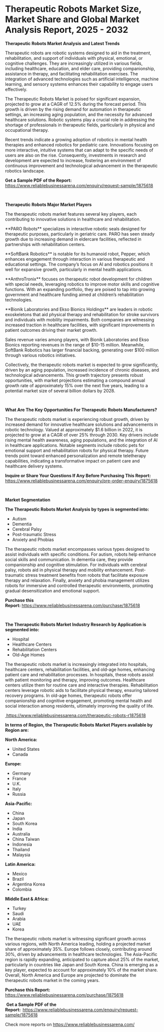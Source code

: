 <p><h1>Therapeutic Robots Market Size, Market Share and Global Market Analysis Report, 2025 - 2032</h1></p><p><strong>Therapeutic Robots Market Analysis and Latest Trends</strong></p>
<p><p>Therapeutic robots are robotic systems designed to aid in the treatment, rehabilitation, and support of individuals with physical, emotional, or cognitive challenges. They are increasingly utilized in various fields, including healthcare, education, and elder care, providing companionship, assistance in therapy, and facilitating rehabilitation exercises. The integration of advanced technologies such as artificial intelligence, machine learning, and sensory systems enhances their capability to engage users effectively.</p><p>The Therapeutic Robots Market is poised for significant expansion, projected to grow at a CAGR of 12.5% during the forecast period. This growth is driven by the rising demand for automation in therapeutic settings, an increasing aging population, and the necessity for advanced healthcare solutions. Robotic systems play a crucial role in addressing the shortage of professionals in therapeutic fields, particularly in physical and occupational therapy.</p><p>Recent trends indicate a growing adoption of robotics in mental health therapies and enhanced robotics for pediatric care. Innovations focusing on more interactive, intuitive systems that can adapt to the specific needs of users are also on the rise. Consequently, investments in research and development are expected to increase, fostering an environment of continuous improvement and technological advancement in the therapeutic robotics landscape.</p></p>
<p><strong>Get a Sample PDF of the Report:&nbsp;</strong> <a href="https://www.reliablebusinessarena.com/enquiry/request-sample/1875618?utm_campaign=2924&utm_medium=2&utm_source=Github&utm_content=ia&utm_term=04032025&utm_id=therapeutic-robots">https://www.reliablebusinessarena.com/enquiry/request-sample/1875618</a></p>
<p>&nbsp;</p>
<p><strong>Therapeutic Robots Major Market Players</strong></p>
<p><p>The therapeutic robots market features several key players, each contributing to innovative solutions in healthcare and rehabilitation. </p><p>**PARO Robots** specializes in interactive robotic seals designed for therapeutic purposes, particularly in geriatric care. PARO has seen steady growth due to increasing demand in eldercare facilities, reflected in partnerships with rehabilitation centers. </p><p>**SoftBank Robotics** is notable for its humanoid robot, Pepper, which enhances engagement through interaction in various therapeutic and educational settings. The company’s focus on AI and robotics positions it well for expansive growth, particularly in mental health applications.</p><p>**AnthroTronix** focuses on therapeutic robot development for children with special needs, leveraging robotics to improve motor skills and cognitive functions. With an expanding portfolio, they are poised to tap into growing government and healthcare funding aimed at children’s rehabilitation technologies.</p><p>**Bionik Laboratories and Ekso Bionics Holdings** are leaders in robotic exoskeletons that aid physical therapy and rehabilitation for stroke survivors and individuals with mobility impairments. Both companies are witnessing increased traction in healthcare facilities, with significant improvements in patient outcomes driving their market growth.</p><p>Sales revenue varies among players, with Bionik Laboratories and Ekso Bionics reporting revenues in the range of $10-15 million. Meanwhile, SoftBank Robotics has larger financial backing, generating over $100 million through various robotics initiatives.</p><p>Collectively, the therapeutic robots market is expected to grow significantly, driven by an aging population, increased incidence of chronic diseases, and technological advancements. This growth trajectory presents robust opportunities, with market projections estimating a compound annual growth rate of approximately 15% over the next five years, leading to a potential market size of several billion dollars by 2028.</p></p>
<p>&nbsp;</p>
<p><strong>What Are The Key Opportunities For Therapeutic Robots Manufacturers?</strong></p>
<p><p>The therapeutic robots market is experiencing robust growth, driven by increased demand for innovative healthcare solutions and advancements in robotic technology. Valued at approximately $1.6 billion in 2022, it is projected to grow at a CAGR of over 25% through 2030. Key drivers include rising mental health awareness, aging populations, and the integration of AI in healthcare applications. Notable segments include robotic pets for emotional support and rehabilitation robots for physical therapy. Future trends point toward enhanced personalization and remote teletherapy capabilities, indicating a transformative impact on patient care and healthcare delivery systems.</p></p>
<p><strong>Inquire or Share Your Questions If Any Before Purchasing This Report:</strong> <a href="https://www.reliablebusinessarena.com/enquiry/pre-order-enquiry/1875618?utm_campaign=2924&utm_medium=2&utm_source=Github&utm_content=ia&utm_term=04032025&utm_id=therapeutic-robots">https://www.reliablebusinessarena.com/enquiry/pre-order-enquiry/1875618</a></p>
<p>&nbsp;</p>
<p><strong>Market Segmentation</strong></p>
<p><strong>The Therapeutic Robots Market Analysis by types is segmented into:</strong></p>
<p><ul><li>Autism</li><li>Dementia</li><li>Cerebral Palsy</li><li>Post-traumatic Stress</li><li>Anxiety and Phobias</li></ul></p>
<p><p>The therapeutic robots market encompasses various types designed to assist individuals with specific conditions. For autism, robots help enhance social skills and communication. In dementia care, they provide companionship and cognitive stimulation. For individuals with cerebral palsy, robots aid in physical therapy and mobility enhancement. Post-traumatic stress treatment benefits from robots that facilitate exposure therapy and relaxation. Finally, anxiety and phobia management utilizes robots for immersive and controlled therapeutic environments, promoting gradual desensitization and emotional support.</p></p>
<p><strong>Purchase this Report:&nbsp;</strong><a href="https://www.reliablebusinessarena.com/purchase/1875618?utm_campaign=2924&utm_medium=2&utm_source=Github&utm_content=ia&utm_term=04032025&utm_id=therapeutic-robots">https://www.reliablebusinessarena.com/purchase/1875618</a></p>
<p>&nbsp;</p>
<p><strong>The Therapeutic Robots Market Industry Research by Application is segmented into:</strong></p>
<p><ul><li>Hospital</li><li>Healthcare Centers</li><li>Rehabilitation Centers</li><li>Old-Age Homes</li></ul></p>
<p><p>The therapeutic robots market is increasingly integrated into hospitals, healthcare centers, rehabilitation facilities, and old-age homes, enhancing patient care and rehabilitation processes. In hospitals, these robots assist with patient monitoring and therapy, improving outcomes. Healthcare centers utilize them for routine care and interactive therapies. Rehabilitation centers leverage robotic aids to facilitate physical therapy, ensuring tailored recovery programs. In old-age homes, therapeutic robots offer companionship and cognitive engagement, promoting mental health and social interaction among residents, ultimately improving the quality of life.</p></p>
<p><a href="https://www.reliablebusinessarena.com/therapeutic-robots-r1875618?utm_campaign=2924&utm_medium=2&utm_source=Github&utm_content=ia&utm_term=04032025&utm_id=therapeutic-robots">&nbsp;https://www.reliablebusinessarena.com/therapeutic-robots-r1875618</a></p>
<p><strong>In terms of Region, the Therapeutic Robots Market Players available by Region are:</strong></p>
<p>
    <p> <strong> North America: </strong>
        <ul>
            <li>United States</li>
            <li>Canada</li>
        </ul>
        </p> 
    <p> <strong> Europe: </strong>
        <ul>
            <li>Germany</li>
            <li>France</li>
            <li>U.K.</li>
            <li>Italy</li>
            <li>Russia</li>
        </ul>
        </p> 
    <p> <strong> Asia-Pacific: </strong>
        <ul>
            <li>China</li>
            <li>Japan</li>
            <li>South Korea</li>
            <li>India</li>
            <li>Australia</li>
            <li>China Taiwan</li>
            <li>Indonesia</li>
            <li>Thailand</li>
            <li>Malaysia</li>
        </ul>
        </p> 
    <p> <strong> Latin America: </strong>
        <ul>
            <li>Mexico</li>
            <li>Brazil</li>
            <li>Argentina Korea</li>
            <li>Colombia</li>
        </ul>
        </p> 
    <p> <strong> Middle East & Africa: </strong>
        <ul>
            <li>Turkey</li>
            <li>Saudi</li>
            <li>Arabia</li>
            <li>UAE</li>
            <li>Korea</li>
        </ul>
    </p>
    </p>
<p><p>The therapeutic robots market is witnessing significant growth across various regions, with North America leading, holding a projected market share of approximately 35%. Europe follows closely, contributing around 30%, driven by advancements in healthcare technologies. The Asia-Pacific region is rapidly expanding, anticipated to capture about 25% of the market, particularly in countries like Japan and South Korea. China is emerging as a key player, expected to account for approximately 10% of the market share. Overall, North America and Europe are projected to dominate the therapeutic robots market in the coming years.</p></p>
<p><strong>Purchase this Report: </strong><a href="https://www.reliablebusinessarena.com/purchase/1875618?utm_campaign=2924&utm_medium=2&utm_source=Github&utm_content=ia&utm_term=04032025&utm_id=therapeutic-robots">https://www.reliablebusinessarena.com/purchase/1875618</a></p>
<p>&nbsp;<strong>Get a Sample PDF of the Report:&nbsp;&nbsp;</strong><a href="https://www.reliablebusinessarena.com/enquiry/request-sample/1875618?utm_campaign=2924&utm_medium=2&utm_source=Github&utm_content=ia&utm_term=04032025&utm_id=therapeutic-robots">https://www.reliablebusinessarena.com/enquiry/request-sample/1875618</a></p>
<p><strong></strong></p>
<p>Check more reports on <a href="https://www.reliablebusinessarena.com/?utm_campaign=2924&utm_medium=2&utm_source=Github&utm_content=ia&utm_term=04032025&utm_id=therapeutic-robots">https://www.reliablebusinessarena.com/</a></p>